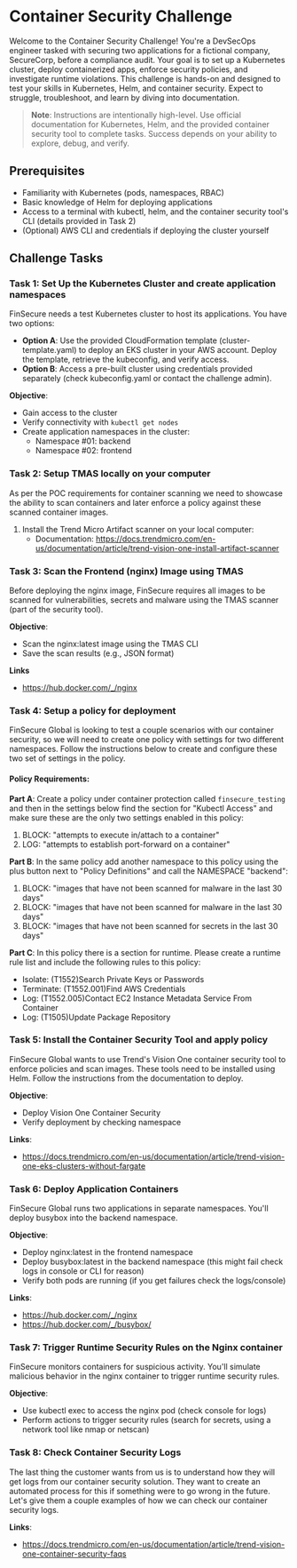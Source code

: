 # Container Security Challenge

Welcome to the Container Security Challenge! You're a DevSecOps engineer tasked with securing two applications for a fictional company, SecureCorp, before a compliance audit. Your goal is to set up a Kubernetes cluster, deploy containerized apps, enforce security policies, and investigate runtime violations. This challenge is hands-on and designed to test your skills in Kubernetes, Helm, and container security. Expect to struggle, troubleshoot, and learn by diving into documentation.

> **Note**: Instructions are intentionally high-level. Use official documentation for Kubernetes, Helm, and the provided container security tool to complete tasks. Success depends on your ability to explore, debug, and verify.

## Prerequisites

- Familiarity with Kubernetes (pods, namespaces, RBAC)
- Basic knowledge of Helm for deploying applications
- Access to a terminal with kubectl, helm, and the container security tool's CLI (details provided in Task 2)
- (Optional) AWS CLI and credentials if deploying the cluster yourself

## Challenge Tasks

### Task 1: Set Up the Kubernetes Cluster and create application namespaces

FinSecure needs a test Kubernetes cluster to host its applications. You have two options:

- **Option A**: Use the provided CloudFormation template (cluster-template.yaml) to deploy an EKS cluster in your AWS account. Deploy the template, retrieve the kubeconfig, and verify access.
- **Option B**: Access a pre-built cluster using credentials provided separately (check kubeconfig.yaml or contact the challenge admin).

**Objective**:
- Gain access to the cluster
- Verify connectivity with `kubectl get nodes`
- Create application namespaces in the cluster:
  - Namespace #01: backend
  - Namespace #02: frontend

### Task 2: Setup TMAS locally on your computer

As per the POC requirements for container scanning we need to showcase the ability to scan containers and later enforce a policy against these scanned container images.

1. Install the Trend Micro Artifact scanner on your local computer:
   - Documentation: https://docs.trendmicro.com/en-us/documentation/article/trend-vision-one-install-artifact-scanner

### Task 3: Scan the Frontend (nginx) Image using TMAS

Before deploying the nginx image, FinSecure requires all images to be scanned for vulnerabilities, secrets and malware using the TMAS scanner (part of the security tool).

**Objective**:
- Scan the nginx:latest image using the TMAS CLI
- Save the scan results (e.g., JSON format)

**Links**
- https://hub.docker.com/_/nginx

### Task 4: Setup a policy for deployment

FinSecure Global is looking to test a couple scenarios with our container security, so we will need to create one policy with settings for two different namespaces. Follow the instructions below to create and configure these two set of settings in the policy.

#### Policy Requirements:

**Part A**: 
Create a policy under container protection called `finsecure_testing` and then in the settings below find the section for "Kubectl Access" and make sure these are the only two settings enabled in this policy:

1. BLOCK: "attempts to execute in/attach to a container"
2. LOG: "attempts to establish port-forward on a container"

**Part B**:
In the same policy add another namespace to this policy using the plus button next to "Policy Definitions" and call the NAMESPACE "backend":

1. BLOCK: "images that have not been scanned for malware in the last 30 days"
2. BLOCK: "images that have not been scanned for malware in the last 30 days"
3. BLOCK: "images that have not been scanned for secrets in the last 30 days"

**Part C**:
In this policy there is a section for runtime. Please create a runtime rule list and include the following rules to this policy:

- Isolate: (T1552)Search Private Keys or Passwords
- Terminate: (T1552.001)Find AWS Credentials
- Log: (T1552.005)Contact EC2 Instance Metadata Service From Container
- Log: (T1505)Update Package Repository

### Task 5: Install the Container Security Tool and apply policy

FinSecure Global wants to use Trend's Vision One container security tool to enforce policies and scan images. These tools need to be installed using Helm. Follow the instructions from the documentation to deploy.

**Objective**:
- Deploy Vision One Container Security
- Verify deployment by checking namespace

**Links**:
- https://docs.trendmicro.com/en-us/documentation/article/trend-vision-one-eks-clusters-without-fargate

### Task 6: Deploy Application Containers

FinSecure Global runs two applications in separate namespaces. You'll deploy busybox into the backend namespace.

**Objective**:
- Deploy nginx:latest in the frontend namespace
- Deploy busybox:latest in the backend namespace (this might fail check logs in console or CLI for reason)
- Verify both pods are running (if you get failures check the logs/console)

**Links**:
- https://hub.docker.com/_/nginx
- https://hub.docker.com/_/busybox/

### Task 7: Trigger Runtime Security Rules on the Nginx container

FinSecure monitors containers for suspicious activity. You'll simulate malicious behavior in the nginx container to trigger runtime security rules.

**Objective**:
- Use kubectl exec to access the nginx pod (check console for logs)
- Perform actions to trigger security rules (search for secrets, using a network tool like nmap or netscan)

### Task 8: Check Container Security Logs

The last thing the customer wants from us is to understand how they will get logs from our container security solution. They want to create an automated process for this if something were to go wrong in the future. Let's give them a couple examples of how we can check our container security logs.

**Links**:
- https://docs.trendmicro.com/en-us/documentation/article/trend-vision-one-container-security-faqs

